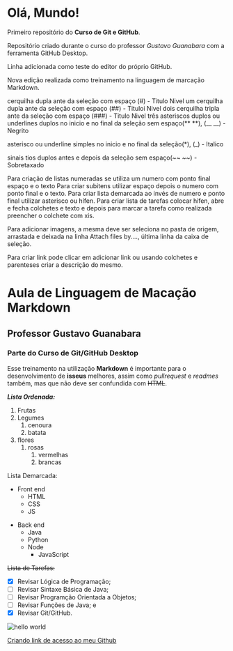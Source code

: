 # Olá, Mundo!
Primeiro repositório do **Curso de Git e GitHub**.

Repositório criado durante o curso do professor *Gustavo Guanabara* com a ferramenta GitHub Desktop.

Linha adicionada como teste do editor do próprio GitHub.

Nova edição realizada como treinamento na linguagem de marcação Markdown.

cerquilha dupla ante da seleção com espaço  (#) - Titulo Nivel um
cerquilha dupla ante da seleção com espaço (##) - Tituloi Nivel dois
cerquilha tripla ante da seleção com espaço (###) - Titulo Nivel três
asteriscos duplos ou underlines duplos no inicio e no final da seleção sem espaço(** **), (__ __) - Negrito

asterisco ou underline simples no inicio e no final da seleção(*), (_) - Italico

sinais tios duplos antes e depois da seleção sem espaço(~~ ~~) - Sobretaxado

Para criação de listas numeradas se utiliza um numero com ponto final espaço e o texto 
Para criar subitens utilizar espaço depois o numero com ponto final e o texto.
Para criar lista demarcada ao invés de numero e ponto final utilizar asterisco ou hífen.
Para criar lista de tarefas colocar hifen, abre e fecha colchetes e texto e depois para marcar a tarefa como realizada preencher o colchete com xis.

Para adicionar imagens, a mesma deve ser seleciona no pasta de origem, arrastada e deixada na linha Attach files by...., última linha da caixa de seleção.

Para criar link pode clicar em adicionar link ou usando colchetes e parenteses criar a descrição do mesmo.

# Aula de Linguagem de Macação Markdown 
## Professor Gustavo Guanabara
### Parte do Curso de Git/GitHub Desktop

Esse treinamento na utilização **Markdown** é importante para o desenvolvimento de __isseus__ melhores,
assim como *pullrequest* e _readmes_ também, mas que não deve ser confundida com ~~HTML~~.

**_Lista Ordenada:_**

1. Frutas
2. Legumes
   1. cenoura
   2. batata
3. flores
   1. rosas
      1. vermelhas
      2. brancas

Lista Demarcada:
- Front end
  - HTML
  - CSS
  - JS
    
* Back end
  * Java
  * Python
  * Node
    * JavaScript

~~Lista de Tarefas:~~

- [X] Revisar Lógica de Programação;
- [ ] Revisar Sintaxe Básica de Java;
- [ ] Revisar Programção Orientada a Objetos;
- [ ] Revisar Funções de Java; e
- [X] Revisar Git/GitHub.

![hello world](https://github.com/user-attachments/assets/1112eca8-576c-4e8f-8031-56645edaf42c)

[Criando link de acesso ao meu Github](https://github.com/LucianoRSFernandes)
